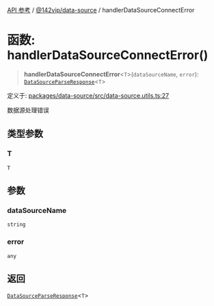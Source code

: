 [API 参考](../wiki/Home) / [@142vip/data-source](../wiki/@142vip.data-source) / handlerDataSourceConnectError

# 函数: handlerDataSourceConnectError()

> **handlerDataSourceConnectError**\<`T`\>(`dataSourceName`, `error`): [`DataSourceParseResponse`](../wiki/@142vip.data-source.%E6%8E%A5%E5%8F%A3.DataSourceParseResponse)\<`T`\>

定义于: [packages/data-source/src/data-source.utils.ts:27](https://github.com/142vip/core-x/blob/567cadf3a9f5104aada595325cfb94d08a88f92f/packages/data-source/src/data-source.utils.ts#L27)

数据源处理错误

## 类型参数

### T

`T`

## 参数

### dataSourceName

`string`

### error

`any`

## 返回

[`DataSourceParseResponse`](../wiki/@142vip.data-source.%E6%8E%A5%E5%8F%A3.DataSourceParseResponse)\<`T`\>
